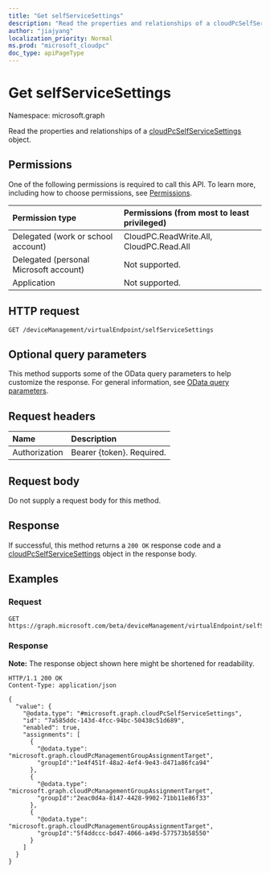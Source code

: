 ```yaml
---
title: "Get selfServiceSettings"
description: "Read the properties and relationships of a cloudPcSelfServiceSettings object."
author: "jiajyang"
localization_priority: Normal
ms.prod: "microsoft_cloudpc"
doc_type: apiPageType
---
```


# Get selfServiceSettings

Namespace: microsoft.graph

Read the properties and relationships of a [cloudPcSelfServiceSettings](../resources/cloudpcselfservicesettings.md) object.

## Permissions

One of the following permissions is required to call this API. To learn more, including how to choose permissions, see [Permissions](/graph/permissions-reference).

|Permission type|Permissions (from most to least privileged)|
|:---|:---|
|Delegated (work or school account)|CloudPC.ReadWrite.All, CloudPC.Read.All|
|Delegated (personal Microsoft account)|Not supported.|
|Application|Not supported.

## HTTP request

<!-- {
  "blockType": "ignored"
}
-->

``` http
GET /deviceManagement/virtualEndpoint/selfServiceSettings
```

## Optional query parameters

This method supports some of the OData query parameters to help customize the response. For general information, see [OData query parameters](/graph/query-parameters).

## Request headers

|Name|Description|
|:---|:---|
|Authorization|Bearer {token}. Required.|

## Request body

Do not supply a request body for this method.

## Response

If successful, this method returns a `200 OK` response code and a [cloudPcSelfServiceSettings](../resources/cloudpcselfservicesettings.md) object in the response body.

## Examples

### Request

<!-- {
  "blockType": "request",
  "name": "get_cloudpcselfservicesettings"
}
-->

``` http
GET https://graph.microsoft.com/beta/deviceManagement/virtualEndpoint/selfServiceSettings
```

### Response

**Note:** The response object shown here might be shortened for readability.
<!-- {
  "blockType": "response",
  "truncated": true,
  "@odata.type": "microsoft.graph.cloudPcSelfServiceSettings"
}
-->

``` http
HTTP/1.1 200 OK
Content-Type: application/json

{
  "value": {
    "@odata.type": "#microsoft.graph.cloudPcSelfServiceSettings",
    "id": "7a585ddc-143d-4fcc-94bc-50438c51d689",
    "enabled": true,
    "assignments": [
      {
        "@odata.type": "microsoft.graph.cloudPcManagementGroupAssignmentTarget",
        "groupId":"1e4f451f-48a2-4ef4-9e43-d471a86fca94"
      },
      {
        "@odata.type": "microsoft.graph.cloudPcManagementGroupAssignmentTarget",
        "groupId":"2eac0d4a-8147-4428-9902-71bb11e86f33"
      },
      {
        "@odata.type": "microsoft.graph.cloudPcManagementGroupAssignmentTarget",
        "groupId":"5f4ddccc-bd47-4066-a49d-577573b58550"
      }
    ]
  }
}
```
